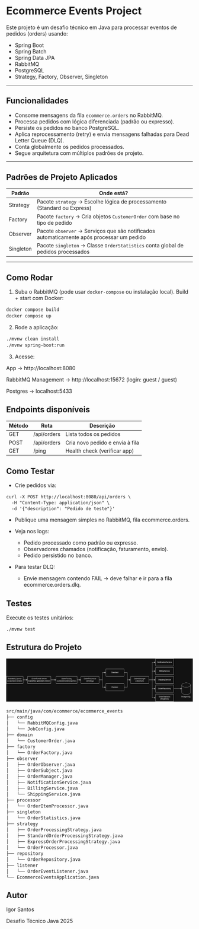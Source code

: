 # Ecommerce Events Project

Este projeto é um desafio técnico em Java para processar eventos de pedidos (orders) usando:
- Spring Boot  
- Spring Batch  
- Spring Data JPA  
- RabbitMQ  
- PostgreSQL  
- Strategy, Factory, Observer, Singleton

---

## Funcionalidades

- Consome mensagens da fila `ecommerce.orders` no RabbitMQ.
- Processa pedidos com lógica diferenciada (padrão ou expresso).
- Persiste os pedidos no banco PostgreSQL.
- Aplica reprocessamento (retry) e envia mensagens falhadas para Dead Letter Queue (DLQ).
- Conta globalmente os pedidos processados.
- Segue arquitetura com múltiplos padrões de projeto.

---

## Padrões de Projeto Aplicados

| Padrão       | Onde está?                                                                                      |
|--------------|-------------------------------------------------------------------------------------------------|
| Strategy     | Pacote `strategy` → Escolhe lógica de processamento (Standard ou Express)                       |
| Factory      | Pacote `factory` → Cria objetos `CustomerOrder` com base no tipo de pedido                      |
| Observer     | Pacote `observer` → Serviços que são notificados automaticamente após processar um pedido       |
| Singleton    | Pacote `singleton` → Classe `OrderStatistics` conta global de pedidos processados               |

---

## Como Rodar

1. Suba o RabbitMQ (pode usar `docker-compose` ou instalação local).
Build + start com Docker:
```bash
docker compose build
docker compose up
```

2. Rode a aplicação:
```bash
./mvnw clean install
./mvnw spring-boot:run
```

3. Acesse:

App → http://localhost:8080

RabbitMQ Management → http://localhost:15672 (login: guest / guest)

Postgres → localhost:5433

## Endpoints disponíveis
| Método | Rota        | Descrição                       |
| ------ |-------------| ------------------------------- |
| GET    | /api/orders | Lista todos os pedidos          |
| POST   | /api/orders | Cria novo pedido e envia à fila |
| GET    | /ping       | Health check (verificar app)    |


## Como Testar
- Crie pedidos via:
```
curl -X POST http://localhost:8080/api/orders \
  -H "Content-Type: application/json" \
  -d '{"description": "Pedido de teste"}'

```

- Publique uma mensagem simples no RabbitMQ, fila ecommerce.orders.

- Veja nos logs:
  - Pedido processado como padrão ou expresso.
  - Observadores chamados (notificação, faturamento, envio).
  - Pedido persistido no banco.

- Para testar DLQ:
  - Envie mensagem contendo FAIL → deve falhar e ir para a fila ecommerce.orders.dlq.

## Testes
Execute os testes unitários:
```
./mvnw test
```

## Estrutura do Projeto

![Arquitetura](ecommerce.png)

```
src/main/java/com/ecommerce/ecommerce_events
├── config
│   └── RabbitMQConfig.java
│   └── JobConfig.java
├── domain
│   └── CustomerOrder.java
├── factory
│   └── OrderFactory.java
├── observer
│   ├── OrderObserver.java
│   ├── OrderSubject.java
│   ├── OrderManager.java
│   ├── NotificationService.java
│   ├── BillingService.java
│   └── ShippingService.java
├── processor
│   └── OrderItemProcessor.java
├── singleton
│   └── OrderStatistics.java
├── strategy
│   ├── OrderProcessingStrategy.java
│   ├── StandardOrderProcessingStrategy.java
│   ├── ExpressOrderProcessingStrategy.java
│   └── OrderProcessor.java
├── repository
│   └── OrderRepository.java
├── listener
│   └── OrderEventListener.java
└── EcommerceEventsApplication.java
```

## Autor
Igor Santos

Desafio Técnico Java 2025